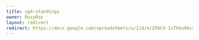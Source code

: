 ```yaml
---
title: sg4-standings
owner: RozyRoz
layout: redirect
redirect: https://docs.google.com/spreadsheets/u/1/d/e/2PACX-1vThSo4OsZB4Hi8ePYT2DeA5hwX3yqc6xjsPsrOMxFDf1Sp-QRVASpse1kRrPi99NBOx2uLho9N-O9rM/pubhtml
---
```


